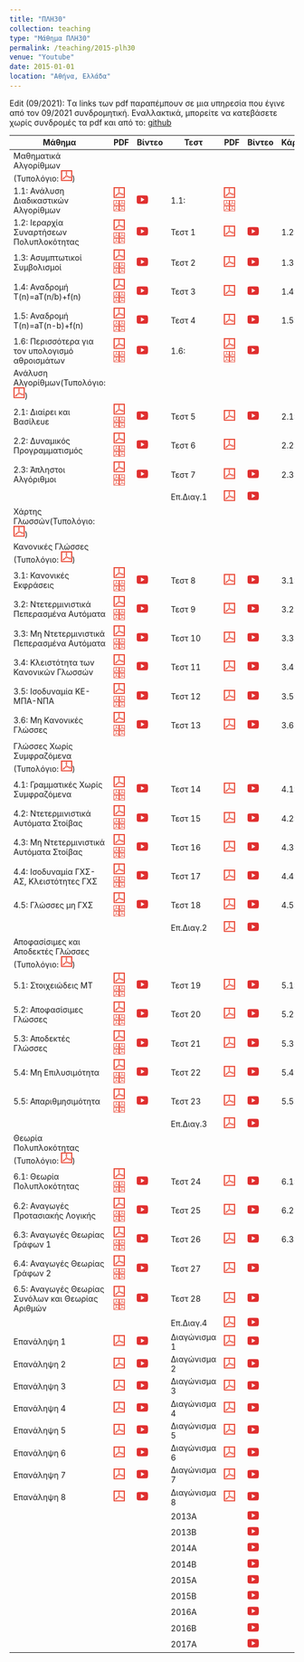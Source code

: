 ```yaml
---
title: "ΠΛΗ30"
collection: teaching
type: "Μάθημα ΠΛΗ30"
permalink: /teaching/2015-plh30
venue: "Youtube"
date: 2015-01-01
location: "Αθήνα, Ελλάδα"
---
```


Edit (09/2021): Tα links των pdf παραπέμπουν σε μια υπηρεσία που έγινε από τον 09/2021 συνδρομητική. Εναλλακτικά, μπορείτε να κατεβάσετε χωρίς συνδρομές τα pdf και από το: [github](https://github.com/psounis/notes)

| Μάθημα | PDF | Βίντεο | Τεστ | PDF | Βίντεο | Κάρτες | PDF | Βίντεο |
| --- | --- | --- | --- | --- | --- | --- | --- | --- |
| Μαθηματικά Αλγορίθμων (Τυπολόγιο: <a href="https://www.slideshare.net/DimitrisPsounis/30-1-54083971" target="_blank"><img src="/images/pdf20.png"></a>) |
| 1.1: Ανάλυση Διαδικαστικών Αλγορίθμων | <a href="https://www.slideshare.net/DimitrisPsounis/30-11-50926747" target="_blank"><img src="/images/pdf20.png"></a> <a href="https://www.slideshare.net/DimitrisPsounis/30-11-4in1" target="_blank"><img src="/images/pdf4.png"></a> | <a href="https://www.youtube.com/watch?v=ohvKjL3RVuE&list=PLLMmbOLFy25F_fwVjHKT8x_0hJif43CvP" target="_blank"><img src="/images/youtube20.png"></a> | 1.1: | <a href="https://www.slideshare.net/DimitrisPsounis/30-52693855" target="_blank"><img src="/images/pdf20.png"></a> <a href="https://www.slideshare.net/DimitrisPsounis/30-11-4sl" target="_blank"><img src="/images/pdf4.png"></a> |
| 1.2: Ιεραρχία Συναρτήσεων Πολυπλοκότητας | <a href="https://www.slideshare.net/DimitrisPsounis/30-12-50926750" target="_blank"><img src="/images/pdf20.png"></a> <a href="https://www.slideshare.net/DimitrisPsounis/30-12-4in1" target="_blank"><img src="/images/pdf4.png"></a> | <a href="https://www.youtube.com/watch?v=19fkjZLE0Pg&list=PLLMmbOLFy25HRoRYMTVc75jnd9s5qR5Al" target="_blank"><img src="/images/youtube20.png"></a> | Τεστ 1 | <a href="https://www.slideshare.net/DimitrisPsounis/30-1-50926760" target="_blank"><img src="/images/pdf20.png"></a> | <a href="https://www.youtube.com/watch?v=WTjVZjQZG-8&list=PLLMmbOLFy25EUFPkPQbkuV4vVtfAxZ9BM" target="_blank"><img src="/images/youtube20.png"></a> | 1.2: | <a href="https://www.slideshare.net/DimitrisPsounis/30-52971707" target="_blank"><img src="/images/pdf20.png"></a> <a href="https://www.slideshare.net/DimitrisPsounis/30-12-4sl" target="_blank"><img src="/images/pdf4.png"></a> | <a href="https://www.youtube.com/watch?v=-FudX8jaltc&list=PLLMmbOLFy25FPik_cVhfIFBuWM8y3yt-6" target="_blank"><img src="/images/youtube20.png"></a> |
| 1.3: Ασυμπτωτικοί Συμβολισμοί | <a href="https://www.slideshare.net/DimitrisPsounis/30-13-50926751" target="_blank"><img src="/images/pdf20.png"></a> <a href="https://www.slideshare.net/DimitrisPsounis/30-13-4in1" target="_blank"><img src="/images/pdf4.png"></a> | <a href="https://www.youtube.com/watch?v=JRFU5ZmL_A0&list=PLLMmbOLFy25HT75HvBGDzqu9KIhRazwoH" target="_blank"><img src="/images/youtube20.png"></a> | Τεστ 2 | <a href="https://www.slideshare.net/DimitrisPsounis/30-2-50926756" target="_blank"><img src="/images/pdf20.png"></a> | <a href="https://www.youtube.com/watch?v=wMnUn4lYg7Q&list=PLLMmbOLFy25FlIsx_rmL-GSBL6PgYjpZ0" target="_blank"><img src="/images/youtube20.png"></a> | 1.3: | <a href="https://www.slideshare.net/DimitrisPsounis/30-13-53213267" target="_blank"><img src="/images/pdf20.png"></a> <a href="https://www.slideshare.net/DimitrisPsounis/30-13-4sl" target="_blank"><img src="/images/pdf4.png"></a> | <a href="https://www.youtube.com/watch?v=Cv5xOFhIYac&list=PLLMmbOLFy25EymF6-N_I8IicrNbXggVe5" target="_blank"><img src="/images/youtube20.png"></a> |
| 1.4: Αναδρομή T(n)=aT(n/b)+f(n) | <a href="https://www.slideshare.net/DimitrisPsounis/30-14-50926754" target="_blank"><img src="/images/pdf20.png"></a> <a href="https://www.slideshare.net/DimitrisPsounis/30-14-4in1" target="_blank"><img src="/images/pdf4.png"></a> | <a href="https://www.youtube.com/watch?v=vbt_K-niUwo&list=PLLMmbOLFy25HGQmU13KWkQgo1pJT7dgUp" target="_blank"><img src="/images/youtube20.png"></a> | Τεστ 3 | <a href="https://www.slideshare.net/DimitrisPsounis/30-3-50926761" target="_blank"><img src="/images/pdf20.png"></a> | <a href="https://www.youtube.com/watch?v=ehLLV4hWkmM&list=PLLMmbOLFy25EVXeNyQbTRaDRdDkh2HM1_" target="_blank"><img src="/images/youtube20.png"></a> | 1.4: | <a href="https://www.slideshare.net/DimitrisPsounis/30-14-53234958" target="_blank"><img src="/images/pdf20.png"></a> <a href="https://www.slideshare.net/DimitrisPsounis/30-14-4sl" target="_blank"><img src="/images/pdf4.png"></a> | <a href="https://www.youtube.com/watch?v=-uifDhhm7IY&list=PLLMmbOLFy25HxaYeEk7JQb-HmeqdUKUbm" target="_blank"><img src="/images/youtube20.png"></a> |
| 1.5: Αναδρομή T(n)=aT(n-b)+f(n) | <a href="https://www.slideshare.net/DimitrisPsounis/30-15-50926764" target="_blank"><img src="/images/pdf20.png"></a> <a href="https://www.slideshare.net/DimitrisPsounis/30-15-4in1" target="_blank"><img src="/images/pdf4.png"></a> | <a href="https://www.youtube.com/watch?v=PkmRs5ywpxQ&list=PLLMmbOLFy25EoxmF9lF4tKph6lZ5JLWlZ" target="_blank"><img src="/images/youtube20.png"></a> | Τεστ 4 | <a href="https://www.slideshare.net/DimitrisPsounis/30-4-50926758" target="_blank"><img src="/images/pdf20.png"></a> | <a href="https://www.youtube.com/watch?v=Fu5UPAeELaw&list=PLLMmbOLFy25H9tdsO2or8ycutd3w4h8j-" target="_blank"><img src="/images/youtube20.png"></a> | 1.5: | <a href="https://www.slideshare.net/DimitrisPsounis/30-15-53396404" target="_blank"><img src="/images/pdf20.png"></a> <a href="https://www.slideshare.net/DimitrisPsounis/30-15-4sl" target="_blank"><img src="/images/pdf4.png"></a> | <a href="https://www.youtube.com/watch?v=ABDbsKBEjhM&list=PLLMmbOLFy25HRN9dQ7TXzZCapsNGSmxWA" target="_blank"><img src="/images/youtube20.png"></a> |
| 1.6: Περισσότερα για τον υπολογισμό αθροισμάτων | <a href="https://www.slideshare.net/DimitrisPsounis/30-16" target="_blank"><img src="/images/pdf20.png"></a> <a href="https://www.slideshare.net/DimitrisPsounis/30-16-53752765" target="_blank"><img src="/images/pdf4.png"></a> | <a href="https://www.youtube.com/watch?v=q9X7HrgGR40&list=PLLMmbOLFy25Hre3cwhYXsPmTH-LuQ6q3H" target="_blank"><img src="/images/youtube20.png"></a> | 1.6: | <a href="https://www.slideshare.net/DimitrisPsounis/30-16-53752766" target="_blank"><img src="/images/pdf20.png"></a> <a href="https://www.slideshare.net/DimitrisPsounis/30-16-53752767" target="_blank"><img src="/images/pdf4.png"></a> | <a href="https://www.youtube.com/watch?v=yTCv_2YLsoY&list=PLLMmbOLFy25GINu0T41rX8SZUKw-2qmMI" target="_blank"><img src="/images/youtube20.png"></a> |
| Ανάλυση Αλγορίθμων(Τυπολόγιο: <a href="https://www.slideshare.net/DimitrisPsounis/30-2-54867355" target="_blank"><img src="/images/pdf20.png"></a>) |
| 2.1: Διαίρει και Βασίλευε | <a href="https://www.slideshare.net/DimitrisPsounis/30-21" target="_blank"><img src="/images/pdf20.png"></a> <a href="https://www.slideshare.net/DimitrisPsounis/30-21-54327082" target="_blank"><img src="/images/pdf4.png"></a> | <a href="https://www.youtube.com/watch?v=rBsor6MxXI8&list=PLLMmbOLFy25Fcio7V2CMdU7DtW-O2V69z" target="_blank"><img src="/images/youtube20.png"></a> | Τεστ 5 | <a href="https://www.slideshare.net/DimitrisPsounis/30-5-50926759" target="_blank"><img src="/images/pdf20.png"></a> | <a href="https://www.youtube.com/watch?v=WZBPdiBySgs&list=PLLMmbOLFy25HUpNQTWEifcOCxvKKwelBq" target="_blank"><img src="/images/youtube20.png"></a> | 2.1: | <a href="https://www.slideshare.net/DimitrisPsounis/30-21-54327095" target="_blank"><img src="/images/pdf20.png"></a> <a href="https://www.slideshare.net/DimitrisPsounis/30-21-54327110" target="_blank"><img src="/images/pdf4.png"></a> | <a href="https://www.youtube.com/watch?v=122tECY53vk&list=PLLMmbOLFy25HRYSU6wgIH_lknuMHrrGSz" target="_blank"><img src="/images/youtube20.png"></a> |
| 2.2: Δυναμικός Προγραμματισμός | <a href="https://www.slideshare.net/DimitrisPsounis/30-22" target="_blank"><img src="/images/pdf20.png"></a> <a href="https://www.slideshare.net/DimitrisPsounis/30-22-54709991" target="_blank"><img src="/images/pdf4.png"></a> | <a href="https://www.youtube.com/watch?v=Z-CTGNtVDX4&list=PLLMmbOLFy25Gd6PGDZUAbY7g7YqFv_Ac9" target="_blank"><img src="/images/youtube20.png"></a> | Τεστ 6 | <a href="https://www.slideshare.net/DimitrisPsounis/30-6-50941217" target="_blank"><img src="/images/pdf20.png"></a> | | 2.2:  | <a href="https://www.slideshare.net/DimitrisPsounis/30-22-54710029" target="_blank"><img src="/images/pdf20.png"></a> <a href="https://www.slideshare.net/DimitrisPsounis/30-22-54710034" target="_blank"><img src="/images/pdf4.png"></a> | <a href="https://www.youtube.com/watch?v=TisN0IWizi0&list=PLLMmbOLFy25GvfLsE6kgyboW1wuBqRdp7" target="_blank"><img src="/images/youtube20.png"></a> |
| 2.3: Άπληστοι Αλγόριθμοι | <a href="https://www.slideshare.net/DimitrisPsounis/30-23-51018771" target="_blank"><img src="/images/pdf20.png"></a> <a href="https://www.slideshare.net/DimitrisPsounis/30-23-54866569" target="_blank"><img src="/images/pdf4.png"></a> | <a href="https://www.youtube.com/watch?v=eVIIkgiSaBc&list=PLLMmbOLFy25H5wkQv6Kq_tBwKdHx4QnbS" target="_blank"><img src="/images/youtube20.png"></a> | Τεστ 7 | <a href="https://www.slideshare.net/DimitrisPsounis/30-7-50991333" target="_blank"><img src="/images/pdf20.png"></a> | <a href="https://www.youtube.com/watch?v=Sk9KnNI1xOg&list=PLLMmbOLFy25G-KzbnVdlssNEvU_gfDJck" target="_blank"><img src="/images/youtube20.png"></a> | 2.3: | <a href="https://www.slideshare.net/DimitrisPsounis/30-23-54866571" target="_blank"><img src="/images/pdf20.png"></a> <a href="https://www.slideshare.net/DimitrisPsounis/30-23-54866574" target="_blank"><img src="/images/pdf4.png"></a> | <a href="https://www.youtube.com/watch?v=1EI8dnieRsU&list=PLLMmbOLFy25E5jl8JKqrFFW1OCE8Gm04f" target="_blank"><img src="/images/youtube20.png"></a> |
| | | | Επ.Διαγ.1 | <a href="https://www.slideshare.net/DimitrisPsounis/30-1-54893640" target="_blank"><img src="/images/pdf20.png"></a> | <a href="https://www.youtube.com/watch?v=zYpsksXHK3Y&list=PLLMmbOLFy25HBsRe83GyatA4JbYqngILb" target="_blank"><img src="/images/youtube20.png"></a> |
| Χάρτης Γλωσσών(Τυπολόγιο: <a href="https://www.slideshare.net/DimitrisPsounis/30-54892329" target="_blank"><img src="/images/pdf20.png"></a>) |
| Κανονικές Γλώσσες (Τυπολόγιο: <a href="https://www.slideshare.net/DimitrisPsounis/30-3-56564533" target="_blank"><img src="/images/pdf20.png"></a>) |
| 3.1: Κανονικές Εκφράσεις | <a href="https://www.slideshare.net/DimitrisPsounis/30-31-51075723" target="_blank"><img src="/images/pdf20.png"></a> <a href="https://www.slideshare.net/DimitrisPsounis/30-31-54892335" target="_blank"><img src="/images/pdf4.png"></a> | <a href="https://www.youtube.com/watch?v=0Ile2JC4e5w&list=PLLMmbOLFy25G4w9Tycd4RVuVT5mLl2p70" target="_blank"><img src="/images/youtube20.png"></a> | Τεστ 8 | <a href="https://www.slideshare.net/DimitrisPsounis/30-8-51018773" target="_blank"><img src="/images/pdf20.png"></a> | <a href="https://www.youtube.com/watch?v=7m_TEngjMqc&list=PLLMmbOLFy25HcmTmg7sFvYnctW0Alune0" target="_blank"><img src="/images/youtube20.png"></a> | 3.1:  | <a href="https://www.slideshare.net/DimitrisPsounis/30-31-54892365" target="_blank"><img src="/images/pdf20.png"></a> <a href="https://www.slideshare.net/DimitrisPsounis/30-31-54892336" target="_blank"><img src="/images/pdf4.png"></a> | <a href="https://www.youtube.com/watch?v=GRsLBs-QVg8&list=PLLMmbOLFy25E7cjXKvpFG7Bzxw1N_1bdS" target="_blank"><img src="/images/youtube20.png"></a> |
| 3.2: Ντετερμινιστικά Πεπερασμένα Αυτόματα | <a href="https://www.slideshare.net/DimitrisPsounis/30-32-51078379" target="_blank"><img src="/images/pdf20.png"></a> <a href="https://www.slideshare.net/DimitrisPsounis/30-32-54940941" target="_blank"><img src="/images/pdf4.png"></a> | <a href="https://www.youtube.com/watch?v=ev2lnoFfwxg&list=PLLMmbOLFy25F8mitptTWdIPr1hFnvAvSC" target="_blank"><img src="/images/youtube20.png"></a> | Τεστ 9 | <a href="https://www.slideshare.net/DimitrisPsounis/30-9-51080067" target="_blank"><img src="/images/pdf20.png"></a> | <a href="https://www.youtube.com/watch?v=ctheRmyrf3E&list=PLLMmbOLFy25HXSIqW5-6wgi8Vn4GZ1upt" target="_blank"><img src="/images/youtube20.png"></a> | 3.2: | <a href="https://www.slideshare.net/DimitrisPsounis/30-32-54939494" target="_blank"><img src="/images/pdf20.png"></a> <a href="https://www.slideshare.net/DimitrisPsounis/30-32-54939498" target="_blank"><img src="/images/pdf4.png"></a> | <a href="https://www.youtube.com/watch?v=8Ex9-z9Cn5Y&list=PLLMmbOLFy25FjUNhxgBgCHm2tl2PLzf46" target="_blank"><img src="/images/youtube20.png"></a> |
| 3.3: Μη Ντετερμινιστικά Πεπερασμένα Αυτόματα | <a href="https://www.slideshare.net/DimitrisPsounis/30-33-51120071" target="_blank"><img src="/images/pdf20.png"></a> <a href="https://www.slideshare.net/DimitrisPsounis/30-33-54988787" target="_blank"><img src="/images/pdf4.png"></a> | <a href="https://www.youtube.com/watch?v=eIA0nzm4CVQ&list=PLLMmbOLFy25ENod52DAj5o-zC6JFoC5UK" target="_blank"><img src="/images/youtube20.png"></a> | Τεστ 10 | <a href="https://www.slideshare.net/DimitrisPsounis/30-10-51153919" target="_blank"><img src="/images/pdf20.png"></a> | <a href="https://www.youtube.com/watch?v=RdruULtsKXA&list=PLLMmbOLFy25HuEUK0Zuy8vHf1e-v-V5XM" target="_blank"><img src="/images/youtube20.png"></a> | 3.3: | <a href="https://www.slideshare.net/DimitrisPsounis/30-33-54989130" target="_blank"><img src="/images/pdf20.png"></a> <a href="https://www.slideshare.net/DimitrisPsounis/30-33-54988917" target="_blank"><img src="/images/pdf4.png"></a> | <a href="https://www.youtube.com/watch?v=41yoDjyJZg8&list=PLLMmbOLFy25H7V_5oBbeUeKQP99Ki40Vb" target="_blank"><img src="/images/youtube20.png"></a> |
| 3.4: Κλειστότητα των Κανονικών Γλωσσών | <a href="https://www.slideshare.net/DimitrisPsounis/30-34" target="_blank"><img src="/images/pdf20.png"></a> <a href="https://www.slideshare.net/DimitrisPsounis/30-34-55039923" target="_blank"><img src="/images/pdf4.png"></a> | <a href="https://www.youtube.com/watch?v=3bubrvAxXJM&list=PLLMmbOLFy25FOR9VjHD6poG7V42Qfvt2k" target="_blank"><img src="/images/youtube20.png"></a> | Τεστ 11 | <a href="https://www.slideshare.net/DimitrisPsounis/30-11-51171302" target="_blank"><img src="/images/pdf20.png"></a> | <a href="https://www.youtube.com/watch?v=NeO6TFPAlHE&list=PLLMmbOLFy25E_aGpWlD4Hn6NszfqJgThx" target="_blank"><img src="/images/youtube20.png"></a> | 3.4: | <a href="https://www.slideshare.net/DimitrisPsounis/30-33-55039821" target="_blank"><img src="/images/pdf20.png"></a> <a href="https://www.slideshare.net/DimitrisPsounis/30-33-55039825" target="_blank"><img src="/images/pdf4.png"></a> | <a href="https://www.youtube.com/watch?v=FR4Dd_LTHRY&list=PLLMmbOLFy25EgbuSDnQK7u0i5KpDSevos" target="_blank"><img src="/images/youtube20.png"></a> |
| 3.5: Ισοδυναμία ΚΕ-ΜΠΑ-ΝΠΑ | <a href="https://www.slideshare.net/DimitrisPsounis/30-35-51170953" target="_blank"><img src="/images/pdf20.png"></a> <a href="https://www.slideshare.net/DimitrisPsounis/30-35-55075193" target="_blank"><img src="/images/pdf4.png"></a> | <a href="https://www.youtube.com/watch?v=da3CHQyQMUo&list=PLLMmbOLFy25FJ8EsYzj_vJQbNPtb877ac" target="_blank"><img src="/images/youtube20.png"></a> | Τεστ 12 | <a href="https://www.slideshare.net/DimitrisPsounis/30-12-51171623" target="_blank"><img src="/images/pdf20.png"></a> | <a href="https://www.youtube.com/watch?v=YDfUgRIqMd4&list=PLLMmbOLFy25E29Xvwxn9UOSAhi6BgGG_E" target="_blank"><img src="/images/youtube20.png"></a> | 3.5: | <a href="https://www.slideshare.net/DimitrisPsounis/30-35-55075230" target="_blank"><img src="/images/pdf20.png"></a> <a href="https://www.slideshare.net/DimitrisPsounis/30-35-55075208" target="_blank"><img src="/images/pdf4.png"></a> | <a href="https://www.youtube.com/watch?v=Aj06TFj-XoY&list=PLLMmbOLFy25EjMS1cxSJpeUclyiFhQfIe" target="_blank"><img src="/images/youtube20.png"></a> | 
| 3.6: Μη Κανονικές Γλώσσες | <a href="https://www.slideshare.net/DimitrisPsounis/30-36-51190150" target="_blank"><img src="/images/pdf20.png"></a> <a href="https://www.slideshare.net/DimitrisPsounis/30-36-55080277" target="_blank"><img src="/images/pdf4.png"></a> | <a href="https://www.youtube.com/watch?v=krGn3Uofv6U&list=PLLMmbOLFy25FJbn5w_eTjyKrfjIXFA50m" target="_blank"><img src="/images/youtube20.png"></a> | Τεστ 13 | <a href="https://www.slideshare.net/DimitrisPsounis/30-13-51190564" target="_blank"><img src="/images/pdf20.png"></a> | <a href="https://www.youtube.com/watch?v=TlYFQUxJDlE&list=PLLMmbOLFy25GRI4_FieEI86_N5FT_lwX8" target="_blank"><img src="/images/youtube20.png"></a> | 3.6: | <a href="https://www.slideshare.net/DimitrisPsounis/30-36-55080291" target="_blank"><img src="/images/pdf20.png"></a> <a href="https://www.slideshare.net/DimitrisPsounis/30-36-55080298" target="_blank"><img src="/images/pdf4.png"></a> | <a href="https://www.youtube.com/watch?v=zBfy3rb8v8Y&list=PLLMmbOLFy25E3MdgwXEo08KJbmndNpFzb" target="_blank"><img src="/images/youtube20.png"></a> |
| Γλώσσες Χωρίς Συμφραζόμενα (Τυπολόγιο: <a href="https://www.slideshare.net/DimitrisPsounis/30-4-56564166" target="_blank"><img src="/images/pdf20.png"></a>) | 
| 4.1: Γραμματικές Χωρίς Συμφραζόμενα | <a href="https://www.slideshare.net/DimitrisPsounis/plh30-lesson-41" target="_blank"><img src="/images/pdf20.png"></a> <a href="https://www.slideshare.net/DimitrisPsounis/30-41" target="_blank"><img src="/images/pdf4.png"></a> | <a href="https://www.youtube.com/watch?v=c1elpL4LVxU&list=PLLMmbOLFy25EYeXXBURCGd_oVpEjsV9ov" target="_blank"><img src="/images/youtube20.png"></a> | Τεστ 14 | <a href="https://www.slideshare.net/DimitrisPsounis/30-14-51229889" target="_blank"><img src="/images/pdf20.png"></a> | <a href="https://www.youtube.com/watch?v=hQMl9qLBoq4&list=PLLMmbOLFy25Fi0GdvBrQXKc_H6Q7RltiV" target="_blank"><img src="/images/youtube20.png"></a> | 4.1: | <a href="https://www.slideshare.net/DimitrisPsounis/30-41-55308042" target="_blank"><img src="/images/pdf20.png"></a> <a href="https://www.slideshare.net/DimitrisPsounis/30-41-55308044" target="_blank"><img src="/images/pdf4.png"></a> | <a href="https://www.youtube.com/watch?v=QJ56szK-BIQ&list=PLLMmbOLFy25He2YTCO2sSE47JvguAQCAq" target="_blank"><img src="/images/youtube20.png"></a> |
| 4.2: Ντετερμινιστικά Αυτόματα Στοίβας | <a href="https://www.slideshare.net/DimitrisPsounis/30-42" target="_blank"><img src="/images/pdf20.png"></a> <a href="https://www.slideshare.net/DimitrisPsounis/30-42-55348862" target="_blank"><img src="/images/pdf4.png"></a> | <a href="https://www.youtube.com/watch?v=mJe1LiEK6Co&list=PLLMmbOLFy25GnMo8toaSIypsUcAFZoXFY" target="_blank"><img src="/images/youtube20.png"></a> | Τεστ 15 | <a href="https://www.slideshare.net/DimitrisPsounis/plh30-test-15" target="_blank"><img src="/images/pdf20.png"></a> | <a href="https://www.youtube.com/watch?v=2d9MojVpVao&list=PLLMmbOLFy25HNDTFc_li7yw9qx3y_gwra" target="_blank"><img src="/images/youtube20.png"></a> | 4.2: | <a href="https://www.slideshare.net/DimitrisPsounis/30-42-55348868" target="_blank"><img src="/images/pdf20.png"></a> <a href="https://www.slideshare.net/DimitrisPsounis/30-42-55348869" target="_blank"><img src="/images/pdf4.png"></a> | <a href="https://www.youtube.com/watch?v=l7u7B2NV-h0&list=PLLMmbOLFy25EAiEPEple6DV2TOzY9Sq6K" target="_blank"><img src="/images/youtube20.png"></a> |
| 4.3: Μη Ντετερμινιστικά Αυτόματα Στοίβας | <a href="https://www.slideshare.net/DimitrisPsounis/30-43" target="_blank"><img src="/images/pdf20.png"></a> <a href="https://www.slideshare.net/DimitrisPsounis/30-43-55442876" target="_blank"><img src="/images/pdf4.png"></a> | <a href="https://www.youtube.com/watch?v=cGq7He-0cHw&list=PLLMmbOLFy25EjsQXcgDVurxuwkUnBmN-q" target="_blank"><img src="/images/youtube20.png"></a> | Τεστ 16 | <a href="https://www.slideshare.net/DimitrisPsounis/30-16-51235408" target="_blank"><img src="/images/pdf20.png"></a> | <a href="https://www.youtube.com/watch?v=oR3uXbG0-zk&list=PLLMmbOLFy25ERaejV0NC9NISMsQviOg8c" target="_blank"><img src="/images/youtube20.png"></a> | 4.3: | <a href="https://www.slideshare.net/DimitrisPsounis/30-43-55442683" target="_blank"><img src="/images/pdf20.png"></a> <a href="https://www.slideshare.net/DimitrisPsounis/30-43-55442682" target="_blank"><img src="/images/pdf4.png"></a> | <a href="https://www.youtube.com/watch?v=ex8re39u1vo&list=PLLMmbOLFy25FVfiGwzkdoWwv13I92Zb_h" target="_blank"><img src="/images/youtube20.png"></a> | 
| 4.4: Ισοδυναμία ΓΧΣ-ΑΣ, Κλειστότητες ΓΧΣ | <a href="https://www.slideshare.net/DimitrisPsounis/30-44" target="_blank"><img src="/images/pdf20.png"></a> <a href="https://www.slideshare.net/DimitrisPsounis/30-44-55521033" target="_blank"><img src="/images/pdf4.png"></a> | <a href="https://www.youtube.com/watch?v=K3wV7Am_pHI&list=PLLMmbOLFy25FH4dyBpu6MZDcwkPTsAb8P" target="_blank"><img src="/images/youtube20.png"></a> | Τεστ 17 | <a href="https://www.slideshare.net/DimitrisPsounis/plh30-test-17" target="_blank"><img src="/images/pdf20.png"></a> | <a href="https://www.youtube.com/watch?v=aTSHjYwZq9A&list=PLLMmbOLFy25EuX19kC8f61Dpc1zCkSoSS" target="_blank"><img src="/images/youtube20.png"></a> | 4.4: | <a href="https://www.slideshare.net/DimitrisPsounis/30-44-55521028" target="_blank"><img src="/images/pdf20.png"></a> <a href="https://www.slideshare.net/DimitrisPsounis/30-44-55521029" target="_blank"><img src="/images/pdf4.png"></a> | <a href="https://www.youtube.com/watch?v=9WT4b_nNB9o&list=PLLMmbOLFy25GwuhkZ1hQZAXdU0rOzWY2r" target="_blank"><img src="/images/youtube20.png"></a> |
| 4.5: Γλώσσες μη ΓΧΣ | <a href="https://www.slideshare.net/DimitrisPsounis/30-45-51262850" target="_blank"><img src="/images/pdf20.png"></a> <a href="https://www.slideshare.net/DimitrisPsounis/30-45-56564610" target="_blank"><img src="/images/pdf4.png"></a> | <a href="https://www.youtube.com/watch?v=HvEESSEgBVo&list=PLLMmbOLFy25GnQ0ZpsIigjatnNL8CuP5L" target="_blank"><img src="/images/youtube20.png"></a> | Τεστ 18 | <a href="https://www.slideshare.net/DimitrisPsounis/30-18-51615733" target="_blank"><img src="/images/pdf20.png"></a> | <a href="https://www.youtube.com/watch?v=NOEgj6zs2EQ&list=PLLMmbOLFy25GdzJs-ZIJWIBd4tjAXVeYj" target="_blank"><img src="/images/youtube20.png"></a> | 4.5: | <a href="https://www.slideshare.net/DimitrisPsounis/30-45-56564608" target="_blank"><img src="/images/pdf20.png"></a> <a href="https://www.slideshare.net/DimitrisPsounis/30-45-56564605" target="_blank"><img src="/images/pdf4.png"></a> | <a href="https://www.youtube.com/watch?v=otOCN0htLBs&list=PLLMmbOLFy25FgRQ3_Cg3mzAd9QyVjpo7B" target="_blank"><img src="/images/youtube20.png"></a> |
| | | | Επ.Διαγ.2 | <a href="https://www.slideshare.net/DimitrisPsounis/30-2-58014493" target="_blank"><img src="/images/pdf20.png"></a> | <a href="https://www.youtube.com/watch?v=G-enMM_C-GY&list=PLLMmbOLFy25FPHkqO3LCqkbYRkdZFWT6D" target="_blank"><img src="/images/youtube20.png"></a> | 
| Αποφασίσιμες και Αποδεκτές Γλώσσες (Τυπολόγιο: <a href="https://www.slideshare.net/DimitrisPsounis/30-5-58127849" target="_blank"><img src="/images/pdf20.png"></a>) | 
| 5.1: Στοιχειώδεις ΜΤ | <a href="https://www.slideshare.net/DimitrisPsounis/30-51" target="_blank"><img src="/images/pdf20.png"></a> <a href="https://www.slideshare.net/DimitrisPsounis/30-51-58029622" target="_blank"><img src="/images/pdf4.png"></a> | <a href="https://www.youtube.com/watch?v=C_Nv0n6BRO0&list=PLLMmbOLFy25Gir_BIQbCgg1fMl3bauWgM" target="_blank"><img src="/images/youtube20.png"></a> | Τεστ 19 | <a href="https://www.slideshare.net/DimitrisPsounis/30-19" target="_blank"><img src="/images/pdf20.png"></a> | <a href="https://www.youtube.com/watch?v=AsuxTHA9SbA&list=PLLMmbOLFy25GdxXigkEWGDxHr3Jn_8PZ8" target="_blank"><img src="/images/youtube20.png"></a> | 5.1: | <a href="https://www.slideshare.net/DimitrisPsounis/30-51-58029620" target="_blank"><img src="/images/pdf20.png"></a> <a href="https://www.slideshare.net/DimitrisPsounis/30-51-58029621" target="_blank"><img src="/images/pdf4.png"></a> | <a href="https://www.youtube.com/watch?v=hY--L0fBW-U&list=PLLMmbOLFy25FE42PPxRmQM_jr6NqtnQ-G" target="_blank"><img src="/images/youtube20.png"></a> |
| 5.2: Αποφασίσιμες Γλώσσες | <a href="https://www.slideshare.net/DimitrisPsounis/plplh30-lesson-52" target="_blank"><img src="/images/pdf20.png"></a> <a href="https://www.slideshare.net/DimitrisPsounis/30-52-58032679" target="_blank"><img src="/images/pdf4.png"></a> | <a href="https://www.youtube.com/watch?v=_qADyFmRXsw&list=PLLMmbOLFy25FuF2ohWMVQOrA9NCBC45Cu" target="_blank"><img src="/images/youtube20.png"></a> | Τεστ 20 | <a href="https://www.slideshare.net/DimitrisPsounis/30-20-51359173" target="_blank"><img src="/images/pdf20.png"></a> | <a href="https://www.youtube.com/watch?v=u1p0HioTM0Q&list=PLLMmbOLFy25H9Ejk-WuTbjWCpLbKaMf7O" target="_blank"><img src="/images/youtube20.png"></a> | 5.2: | <a href="https://www.slideshare.net/DimitrisPsounis/30-52-58029620" target="_blank"><img src="/images/pdf20.png"></a> <a href="https://www.slideshare.net/DimitrisPsounis/30-52-58032677" target="_blank"><img src="/images/pdf4.png"></a> | <a href="https://www.youtube.com/watch?v=iYkDBSFkjxs&list=PLLMmbOLFy25EzPxUO60sMj6PbRf3X0pe7" target="_blank"><img src="/images/youtube20.png"></a> | 
| 5.3: Αποδεκτές Γλώσσες | <a href="https://www.slideshare.net/DimitrisPsounis/30-53" target="_blank"><img src="/images/pdf20.png"></a> <a href="https://www.slideshare.net/DimitrisPsounis/30-53-58076398" target="_blank"><img src="/images/pdf4.png"></a> | <a href="https://www.youtube.com/watch?v=5RZQec2VN64&list=PLLMmbOLFy25E8MNLpExj2XkB-qy6DUQS_" target="_blank"><img src="/images/youtube20.png"></a> | Τεστ 21 | <a href="https://www.slideshare.net/DimitrisPsounis/30-21-51390993" target="_blank"><img src="/images/pdf20.png"></a> | <a href="https://www.youtube.com/watch?v=Sqxww24s1XA&list=PLLMmbOLFy25HJuvgTP5_kcjiyusPbcgLe" target="_blank"><img src="/images/youtube20.png"></a> | 5.3: | <a href="https://www.slideshare.net/DimitrisPsounis/30-53-58076366" target="_blank"><img src="/images/pdf20.png"></a> <a href="https://www.slideshare.net/DimitrisPsounis/30-53-58076362" target="_blank"><img src="/images/pdf4.png"></a> | <a href="https://www.youtube.com/watch?v=qejUah8wRN0&list=PLLMmbOLFy25E6ES9wlZjeZsdrtcxCdBCA" target="_blank"><img src="/images/youtube20.png"></a> |
| 5.4: Μη Επιλυσιμότητα | <a href="https://www.slideshare.net/DimitrisPsounis/plh30-lesson-54" target="_blank"><img src="/images/pdf20.png"></a> <a href="https://www.slideshare.net/DimitrisPsounis/30-54" target="_blank"><img src="/images/pdf4.png"></a> | <a href="https://www.youtube.com/watch?v=mMMKAbmKaLE&list=PLLMmbOLFy25GpD7i17ykbmFzWC2DI8aVQ" target="_blank"><img src="/images/youtube20.png"></a> | Τεστ 22 | <a href="https://www.slideshare.net/DimitrisPsounis/30-22-51415150" target="_blank"><img src="/images/pdf20.png"></a> | <a href="https://www.youtube.com/watch?v=Ev4C99AdzHc&list=PLLMmbOLFy25FU9HaxZqh-zO6n30IX9RKW" target="_blank"><img src="/images/youtube20.png"></a> | 5.4: | <a href="https://www.slideshare.net/DimitrisPsounis/30-54-58077246" target="_blank"><img src="/images/pdf20.png"></a> <a href="https://www.slideshare.net/DimitrisPsounis/30-54-58077248" target="_blank"><img src="/images/pdf4.png"></a> | <a href="https://www.youtube.com/watch?v=KB7mJ5i5IuQ&list=PLLMmbOLFy25FYrAwuXo2-7AQH8QtIrWpA" target="_blank"><img src="/images/youtube20.png"></a> |
| 5.5: Απαριθμησιμότητα | <a href="https://www.slideshare.net/DimitrisPsounis/30-55-51482761" target="_blank"><img src="/images/pdf20.png"></a> <a href="https://www.slideshare.net/DimitrisPsounis/30-55-58127434" target="_blank"><img src="/images/pdf4.png"></a> | <a href="https://www.youtube.com/watch?v=jPMDl33Mz_A&list=PLLMmbOLFy25GQ_pg7bAJFPhbJ2kXl220d" target="_blank"><img src="/images/youtube20.png"></a> | Τεστ 23 | <a href="https://www.slideshare.net/DimitrisPsounis/30-23-51609823" target="_blank"><img src="/images/pdf20.png"></a> | <a href="https://www.youtube.com/watch?v=RqmYY4A6Pck&list=PLLMmbOLFy25GVZ4MtvUULZS9MCWIHsF-G" target="_blank"><img src="/images/youtube20.png"></a> | 5.5: | <a href="https://www.slideshare.net/DimitrisPsounis/30-55-58127448" target="_blank"><img src="/images/pdf20.png"></a> | <a href="https://www.youtube.com/watch?v=QOJXDBpixKA&list=PLLMmbOLFy25FZqAOBnwRr5rJj04y5ofoq" target="_blank"><img src="/images/youtube20.png"></a> |
| | | | Επ.Διαγ.3 | <a href="https://www.slideshare.net/DimitrisPsounis/30-3-58569027" target="_blank"><img src="/images/pdf20.png"></a> | <a href="https://www.youtube.com/watch?v=mC7NhqQ_c2Q&list=PLLMmbOLFy25EG_IxcTCZyk1d_qA6onqi_" target="_blank"><img src="/images/youtube20.png"></a> |
| Θεωρία Πολυπλοκότητας (Τυπολόγιο: <a href="https://www.slideshare.net/DimitrisPsounis/30-6-58943795" target="_blank"><img src="/images/pdf20.png"></a>) |
| 6.1: Θεωρία Πολυπλοκότητας | <a href="https://www.slideshare.net/DimitrisPsounis/30-61" target="_blank"><img src="/images/pdf20.png"></a> <a href="https://www.slideshare.net/DimitrisPsounis/30-61-58887014" target="_blank"><img src="/images/pdf4.png"></a> | <a href="https://www.youtube.com/watch?v=e4VFZF8kzGE&list=PLLMmbOLFy25Elsdm6P0xllvM0mj4QuIso" target="_blank"><img src="/images/youtube20.png"></a> | Τεστ 24 | <a href="https://www.slideshare.net/DimitrisPsounis/30-24-51609824" target="_blank"><img src="/images/pdf20.png"></a> | <a href="https://www.youtube.com/watch?v=Zl4LFfWo4eE&list=PLLMmbOLFy25GfjuTCEkn5JtPRJt797IuG" target="_blank"><img src="/images/youtube20.png"></a> | 6.1:  | <a href="https://www.slideshare.net/DimitrisPsounis/61-58887009" target="_blank"><img src="/images/pdf20.png"></a> <a href="https://www.slideshare.net/DimitrisPsounis/61-58887007" target="_blank"><img src="/images/pdf4.png"></a> | <a href="https://www.youtube.com/watch?v=u9qOShZfkM0&list=PLLMmbOLFy25HDZO1RF4ayIv0QvwVn5f4Q" target="_blank"><img src="/images/youtube20.png"></a> |
| 6.2: Αναγωγές Προτασιακής Λογικής | <a href="https://www.slideshare.net/DimitrisPsounis/30-62-51639549" target="_blank"><img src="/images/pdf20.png"></a> <a href="https://www.slideshare.net/DimitrisPsounis/30-62-58941036" target="_blank"><img src="/images/pdf4.png"></a> | <a href="https://www.youtube.com/watch?v=F9M9yZaTMok&list=PLLMmbOLFy25H1hp1sfKjdgQYVABnzaSye" target="_blank"><img src="/images/youtube20.png"></a> | Τεστ 25 | <a href="https://www.slideshare.net/DimitrisPsounis/30-25" target="_blank"><img src="/images/pdf20.png"></a> | <a href="https://www.youtube.com/watch?v=Xxrp4dLvYxg&list=PLLMmbOLFy25GGUiUyMPT7hT8aepzUWg0n" target="_blank"><img src="/images/youtube20.png"></a> | 6.2: | <a href="https://www.slideshare.net/DimitrisPsounis/62-58941031" target="_blank"><img src="/images/pdf20.png"></a> <a href="https://www.slideshare.net/DimitrisPsounis/62-58941033" target="_blank"><img src="/images/pdf4.png"></a> | <a href="https://www.youtube.com/watch?v=O-YhorVZyXQ&list=PLLMmbOLFy25HOei4SULQgxesjk-YFybUn" target="_blank"><img src="/images/youtube20.png"></a> |
| 6.3: Αναγωγές Θεωρίας Γράφων 1 | <a href="https://www.slideshare.net/DimitrisPsounis/30-63-51639559" target="_blank"><img src="/images/pdf20.png"></a> <a href="https://www.slideshare.net/DimitrisPsounis/30-63-58942142" target="_blank"><img src="/images/pdf4.png"></a> | <a href="https://www.youtube.com/watch?v=L5eYoYY43jw&list=PLLMmbOLFy25EkDKOAEri1S1Rtp-2YytWd" target="_blank"><img src="/images/youtube20.png"></a> | Τεστ 26 | <a href="https://www.slideshare.net/DimitrisPsounis/30-26" target="_blank"><img src="/images/pdf20.png"></a> | <a href="https://www.youtube.com/watch?v=IoeJDw-zaUA&list=PLLMmbOLFy25F9LPPXSbBIQUS0_y9vkFqh" target="_blank"><img src="/images/youtube20.png"></a> | 6.3: | <a href="https://www.slideshare.net/DimitrisPsounis/63-58942143" target="_blank"><img src="/images/pdf20.png"></a> <a href="https://www.slideshare.net/DimitrisPsounis/63-58942145" target="_blank"><img src="/images/pdf4.png"></a> | <a href="https://www.youtube.com/watch?v=p33Gm1lZexM&list=PLLMmbOLFy25F_nbRCnBhKAdGplb2jlBmb" target="_blank"><img src="/images/youtube20.png"></a> |
| 6.4: Αναγωγές Θεωρίας Γράφων 2 | <a href="https://www.slideshare.net/DimitrisPsounis/30-64" target="_blank"><img src="/images/pdf20.png"></a> <a href="https://www.slideshare.net/DimitrisPsounis/30-64-58943544" target="_blank"><img src="/images/pdf4.png"></a> | <a href="https://www.youtube.com/watch?v=atSvIsI1y2w&list=PLLMmbOLFy25F7pvZLOWJdhSSIpRNFqd0x" target="_blank"><img src="/images/youtube20.png"></a> | Τεστ 27 | <a href="https://www.slideshare.net/DimitrisPsounis/30-27-51614826" target="_blank"><img src="/images/pdf20.png"></a> | <a href="https://www.youtube.com/watch?v=K3ctpPryo1g&list=PLLMmbOLFy25EAI4vvf_mR9WHHoLAKtGJR" target="_blank"><img src="/images/youtube20.png"></a> |
| 6.5: Αναγωγές Θεωρίας Συνόλων και Θεωρίας Αριθμών | <a href="https://www.slideshare.net/DimitrisPsounis/30-65" target="_blank"><img src="/images/pdf20.png"></a> <a href="https://www.slideshare.net/DimitrisPsounis/30-65-58943551" target="_blank"><img src="/images/pdf4.png"></a> | <a href="https://www.youtube.com/watch?v=nRlh4RhhAuM&list=PLLMmbOLFy25H8LYoQni1AlW-bp1seFFdU" target="_blank"><img src="/images/youtube20.png"></a> | Τεστ 28 | <a href="https://www.slideshare.net/DimitrisPsounis/30-28" target="_blank"><img src="/images/pdf20.png"></a> | <a href="https://www.youtube.com/watch?v=C3A4H4Li4cU&list=PLLMmbOLFy25EWSF0FPt3ytc0Rc4Oehtae" target="_blank"><img src="/images/youtube20.png"></a> |
| | | | Επ.Διαγ.4 | <a href="https://www.slideshare.net/DimitrisPsounis/30-4-58582430" target="_blank"><img src="/images/pdf20.png"></a> | <a href="https://www.youtube.com/watch?v=NPC8Uz2QvQg&list=PLLMmbOLFy25ElP0QhHo_cL8EUaF1of5yK" target="_blank"><img src="/images/youtube20.png"></a> |
| Επανάληψη 1 | <a href="https://www.slideshare.net/DimitrisPsounis/30-1-51799403" target="_blank"><img src="/images/pdf20.png"></a> | <a href="https://www.youtube.com/watch?v=h9gq2-D2n7A&list=PLLMmbOLFy25GtsMqga70ptH8Y_4Y0VhQW" target="_blank"><img src="/images/youtube20.png"></a> | Διαγώνισμα 1 | <a href="https://www.slideshare.net/DimitrisPsounis/30-1-51744411" target="_blank"><img src="/images/pdf20.png"></a> | <a href="https://www.youtube.com/watch?v=VOUS8biaw4I&list=PLLMmbOLFy25FFSy7JOoM9Nw73DD3c82d4" target="_blank"><img src="/images/youtube20.png"></a> |
| Επανάληψη 2 | <a href="https://www.slideshare.net/DimitrisPsounis/30-2-51799408" target="_blank"><img src="/images/pdf20.png"></a> | <a href="https://www.youtube.com/watch?v=LjnKcSk003I&list=PLLMmbOLFy25GkhBEunTyZdsS_jwN1lavp" target="_blank"><img src="/images/youtube20.png"></a> | Διαγώνισμα 2 | <a href="https://www.slideshare.net/DimitrisPsounis/30-2-51744421" target="_blank"><img src="/images/pdf20.png"></a> | <a href="https://www.youtube.com/watch?v=M3AqkEG7X78&list=PLLMmbOLFy25Fl0rC9JSwQYYc4-HSDb6bG" target="_blank"><img src="/images/youtube20.png"></a> |
| Επανάληψη 3  | <a href="https://www.slideshare.net/DimitrisPsounis/30-3-51799412" target="_blank"><img src="/images/pdf20.png"></a> | <a href="https://www.youtube.com/watch?v=h5Gh_JjKJfY&list=PLLMmbOLFy25GCtHVJxCtRmtk-H3XedSd-" target="_blank"><img src="/images/youtube20.png"></a> | Διαγώνισμα 3  | <a href="https://www.slideshare.net/DimitrisPsounis/30-3-51763135" target="_blank"><img src="/images/pdf20.png"></a> | <a href="https://www.youtube.com/watch?v=XPCsp1HWE8Y&list=PLLMmbOLFy25G5ux2yv4aieicTezjCxLd5" target="_blank"><img src="/images/youtube20.png"></a> |
| Επανάληψη 4 | <a href="https://www.slideshare.net/DimitrisPsounis/30-4-51799420" target="_blank"><img src="/images/pdf20.png"></a> | <a href="https://www.youtube.com/watch?v=v7zn67nM9gM&list=PLLMmbOLFy25HX1eb4pn2dJpkVeaONEARV" target="_blank"><img src="/images/youtube20.png"></a> | Διαγώνισμα 4 | <a href="https://www.slideshare.net/DimitrisPsounis/30-4-51764432" target="_blank"><img src="/images/pdf20.png"></a> | <a href="https://www.youtube.com/watch?v=R0ISD2xdZAE&list=PLLMmbOLFy25HWzhZtW0fY21zud_LVqNpy" target="_blank"><img src="/images/youtube20.png"></a> |
| Επανάληψη 5 | <a href="https://www.slideshare.net/DimitrisPsounis/30-5-51799423" target="_blank"><img src="/images/pdf20.png"></a> | <a href="https://www.youtube.com/watch?v=Xwg6lJbbRzU&list=PLLMmbOLFy25FoNfmzmWcTq3H1qhddrvoy" target="_blank"><img src="/images/youtube20.png"></a> | Διαγώνισμα 5 | <a href="https://www.slideshare.net/DimitrisPsounis/30-5-51773716" target="_blank"><img src="/images/pdf20.png"></a> | <a href="https://www.youtube.com/watch?v=6ax9MSpsndk&list=PLLMmbOLFy25GI6lxq-6oO_rVwZvLQRkkR" target="_blank"><img src="/images/youtube20.png"></a> |
| Επανάληψη 6 | <a href="https://www.slideshare.net/DimitrisPsounis/30-6-51799427" target="_blank"><img src="/images/pdf20.png"></a> | <a href="https://www.youtube.com/watch?v=xtzDJGcefE0&list=PLLMmbOLFy25HF2AaQC5_FxPKlwjRtDTfL" target="_blank"><img src="/images/youtube20.png"></a> | Διαγώνισμα 6 | <a href="https://www.slideshare.net/DimitrisPsounis/30-6-51785899" target="_blank"><img src="/images/pdf20.png"></a> | <a href="https://www.youtube.com/watch?v=nrFUd8Y3ig4&list=PLLMmbOLFy25EFPQUUyjifcYUI6asX3sKr" target="_blank"><img src="/images/youtube20.png"></a> |
| Επανάληψη 7 | <a href="https://www.slideshare.net/DimitrisPsounis/30-7-51799429" target="_blank"><img src="/images/pdf20.png"></a> | <a href="https://www.youtube.com/watch?v=MC7ztcwHMD4&list=PLLMmbOLFy25HZi-a-JJC11rZQAQcP_NEq" target="_blank"><img src="/images/youtube20.png"></a> | Διαγώνισμα 7 | <a href="https://www.slideshare.net/DimitrisPsounis/30-7-51787722" target="_blank"><img src="/images/pdf20.png"></a> | <a href="https://www.youtube.com/watch?v=mzvQEemjlBQ&list=PLLMmbOLFy25GkeRbIgLJ2GyNB_AM05mbv" target="_blank"><img src="/images/youtube20.png"></a> | 
| Επανάληψη 8 | <a href="https://www.slideshare.net/DimitrisPsounis/30-8-51799431" target="_blank"><img src="/images/pdf20.png"></a> | <a href="https://www.youtube.com/watch?v=sWHS1uf-UH0&list=PLLMmbOLFy25FDy56NZ1CoCYsvGJcDVQhP" target="_blank"><img src="/images/youtube20.png"></a> | Διαγώνισμα 8 | <a href="https://www.slideshare.net/DimitrisPsounis/30-8-51787729" target="_blank"><img src="/images/pdf20.png"></a> | <a href="https://www.youtube.com/watch?v=IMa7hYq08Pw&list=PLLMmbOLFy25FNKKp6GG3Wdk9-3LwwN5pi" target="_blank"><img src="/images/youtube20.png"></a> |
| | | | 2013Α | | <a href="https://www.youtube.com/watch?v=UOkNtjjJSH4&list=PLLMmbOLFy25GAWQHaQIHQ0ZYR6fGZ3S6E" target="_blank"><img src="/images/youtube20.png"></a> |
| | | | 2013Β | | <a href="https://www.youtube.com/watch?v=a9hW9db0Cqk&list=PLLMmbOLFy25HVgBrTnHUvw0voXpyN8RH_" target="_blank"><img src="/images/youtube20.png"></a> | 
| | | | 2014Α | | <a href="https://www.youtube.com/watch?v=oUgzRlmTGZk&list=PLLMmbOLFy25EAU1IxXJL5397nD1UQnhp0" target="_blank"><img src="/images/youtube20.png"></a> | 
| | | | 2014Β | | <a href="https://www.youtube.com/watch?v=DUoJ1aH2TpQ&list=PLLMmbOLFy25Hbfm8k6h0DmJPC0Vf9XnoC" target="_blank"><img src="/images/youtube20.png"></a> | 
| | | | 2015Α | | <a href="https://www.youtube.com/watch?v=WLLGjLsTfEc&list=PLLMmbOLFy25H80LAlghzFkMSL3oCPgAz1" target="_blank"><img src="/images/youtube20.png"></a> | 
| | | | 2015Β | | <a href="https://www.youtube.com/watch?v=QGoM3T14Je4&list=PLLMmbOLFy25Fk_S7j2z1JE22FhpktordR" target="_blank"><img src="/images/youtube20.png"></a> | 
| | | | 2016Α | | <a href="https://www.youtube.com/watch?v=dnzlQoUjClM&list=PLLMmbOLFy25FVekx3pY8vwl90uxx5ubAl" target="_blank"><img src="/images/youtube20.png"></a> | 
| | | | 2016Β | | <a href="https://www.youtube.com/watch?v=UFhvM3gdTGM&list=PLLMmbOLFy25G_y0Ldsu_CxjsX_A7lKXuC" target="_blank"><img src="/images/youtube20.png"></a> | 
| | | | 2017Α | | <a href="https://www.youtube.com/watch?v=UoHNaiD8YEs&list=PLLMmbOLFy25FYC5e12GEuQ_jo0WbsXgq9" target="_blank"><img src="/images/youtube20.png"></a> |
